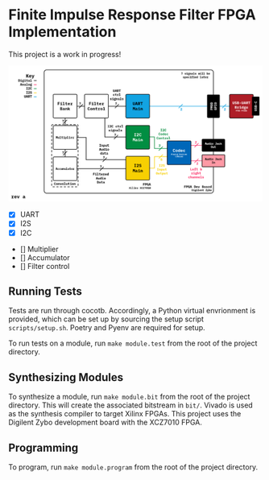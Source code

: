 # Finite Impulse Response Filter FPGA Implementation

This project is a work in progress!

![fir filter block diagram](documentation/fir_filter_block_diagram.png)

- [x] UART
- [x] I2S
- [x] I2C
- [] Multiplier
- [] Accumulator
- [] Filter control

## Running Tests

Tests are run through cocotb. Accordingly, a Python virtual envrionment is provided, which can be set up by sourcing the setup script `scripts/setup.sh`. Poetry and Pyenv are required for setup.

To run tests on a module, run `make module.test` from the root of the project directory.

## Synthesizing Modules

To synthesize a module, run `make module.bit` from the root of the project directory. This will create the associated bitstream in `bit/`. Vivado is used as the synthesis compiler to target Xilinx FPGAs. This project uses the Digilent Zybo development board with the XCZ7010 FPGA.

## Programming

To program, run `make module.program` from the root of the project directory.
